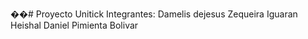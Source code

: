 ��#   P r o y e c t o 
 
 Unitick
Integrantes:
Damelis dejesus Zequeira Iguaran
Heishal Daniel Pimienta Bolivar
